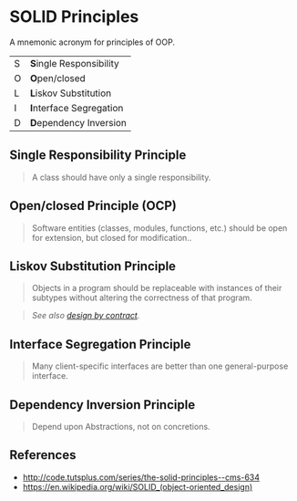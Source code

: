 # SOLID Principles

A mnemonic acronym for principles of OOP.

|   |                           |
|---|---------------------------|
| S | **S**ingle Responsibility |
| O | **O**pen/closed           |
| L | **L**iskov Substitution   |
| I | **I**nterface Segregation |
| D | **D**ependency Inversion  |



## Single Responsibility Principle

> A class should have only a single responsibility.

## Open/closed Principle (OCP)

> Software entities (classes, modules, functions, etc.) should be open for extension, but closed for modification..

## Liskov Substitution Principle

> Objects in a program should be replaceable with instances of their subtypes without altering the correctness of that program.

> *See also [design by contract](https://en.wikipedia.org/wiki/Design_by_contract).*

## Interface Segregation Principle

> Many client-specific interfaces are better than one general-purpose interface.

## Dependency Inversion Principle

> Depend upon Abstractions, not on concretions.

## References

-   <http://code.tutsplus.com/series/the-solid-principles--cms-634>
-   <https://en.wikipedia.org/wiki/SOLID_(object-oriented_design)>
